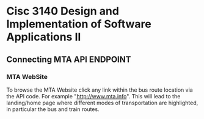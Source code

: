 # Cisc 3140 Design and Implementation of Software Applications II 
## Connecting MTA API ENDPOINT
### MTA WebSite
 To browse the MTA Website click any link within the bus route location via the API code.
 For example "http://www.mta.info". This will lead to the landing/home page where different modes of transportation are highlighted,
 in particular the bus and train routes.
